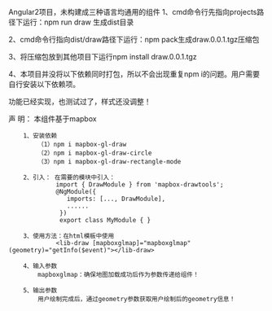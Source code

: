 Angular2项目，未构建成三种语言均通用的组件
1、cmd命令行先指向projects路径下运行：npm run draw 生成dist目录


2、cmd命令行指向dist/draw路径下运行：npm pack生成draw.0.0.1.tgz压缩包


3、将压缩包放到其他项目下运行npm install draw.0.0.1.tgz


4、本项目并没将以下依赖同时打包，所以不会出现重复npm i的问题。用户需要自行安装以下依赖项。


功能已经实现，也测试过了，样式还没调整！


声 明： 本组件基于mapbox

        1、安装依赖
            （1）npm i mapbox-gl-draw
            （2）npm i mapbox-gl-draw-circle
            （3）npm i mapbox-gl-draw-rectangle-mode
    
        2、引入： 在需要的模块中引入：
                 import { DrawModule } from 'mapbox-drawtools';
                 @NgModule({
                    imports: [..., DrawModule],
                    ......
                  })
                  export class MyModule { }

        3、使用方法：在html模板中使用
                 <lib-draw [mapboxglmap]="mapboxglmap" (geometry)="getInfo($event)"></lib-draw>

        4、输入参数
            mapboxglmap：确保地图加载成功后作为参数传递给组件！

        5、输出参数
            用户绘制完成后，通过geometry参数获取用户绘制后的geometry信息！

